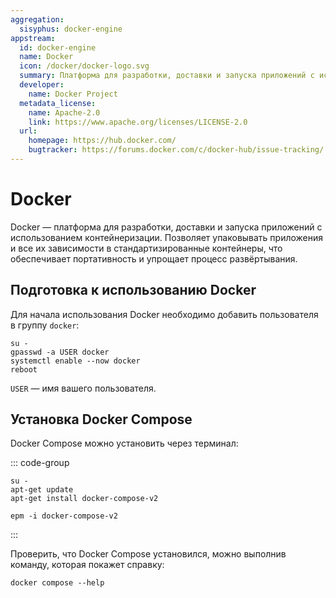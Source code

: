 ```yaml
---
aggregation:
  sisyphus: docker-engine
appstream:
  id: docker-engine
  name: Docker
  icon: /docker/docker-logo.svg
  summary: Платформа для разработки, доставки и запуска приложений с использованием контейнеризации.
  developer:
    name: Docker Project
  metadata_license:
    name: Apache-2.0
    link: https://www.apache.org/licenses/LICENSE-2.0
  url:
    homepage: https://hub.docker.com/
    bugtracker: https://forums.docker.com/c/docker-hub/issue-tracking/
---
```


# Docker

Docker — платформа для разработки, доставки и запуска приложений с использованием контейнеризации. Позволяет упаковывать приложения и все их зависимости в стандартизированные контейнеры, что обеспечивает портативность и упрощает процесс развёртывания.

<!--@include: @ru/apps/.parts/install/content-repo.md-->

## Подготовка к использованию Docker

Для начала использования Docker необходимо добавить пользователя в группу `docker`:

```shell
su -
gpasswd -a USER docker
systemctl enable --now docker
reboot
```

`USER` — имя вашего пользователя.

## Установка Docker Compose

Docker Compose можно установить через терминал:

::: code-group

```shell-vue[apt-get]
su -
apt-get update
apt-get install docker-compose-v2
```

```shell-vue[epm]
epm -i docker-compose-v2
```

:::

Проверить, что Docker Compose установился, можно выполнив команду, которая покажет справку:

```shell
docker compose --help
```
